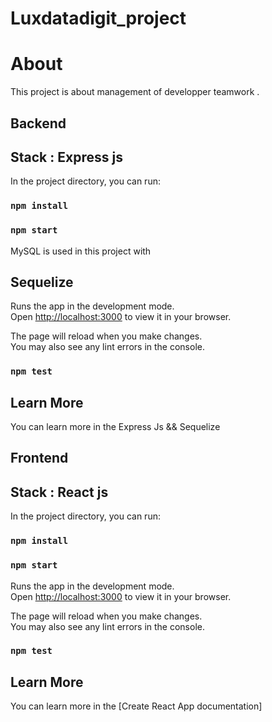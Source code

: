 # Luxdatadigit_project

# About

This project is about management of developper teamwork .

## Backend
## Stack : Express js

In the project directory, you can run:

### `npm install`
### `npm start`

MySQL is used in this project with 

## Sequelize

Runs the app in the development mode.\
Open [http://localhost:3000](http://localhost:3000) to view it in your browser.

The page will reload when you make changes.\
You may also see any lint errors in the console.

### `npm test`

## Learn More


You can learn more in the Express Js && Sequelize

## Frontend
## Stack : React js

In the project directory, you can run:

### `npm install`
### `npm start`

Runs the app in the development mode.\
Open [http://localhost:3000](http://localhost:3000) to view it in your browser.

The page will reload when you make changes.\
You may also see any lint errors in the console.

### `npm test`

## Learn More

You can learn more in the [Create React App documentation]
